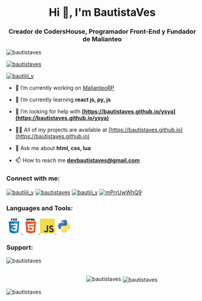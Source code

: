 <h1 align="center">Hi 👋, I'm BautistaVes</h1>
<h3 align="center">Creador de CodersHouse, Programador Front-End y Fundador de Malianteo</h3>

<p align="left"> <img src="https://komarev.com/ghpvc/?username=bautistaves&label=Profile%20views&color=0e75b6&style=flat" alt="bautistaves" /> </p>

<p align="left"> <a href="https://github.com/ryo-ma/github-profile-trophy"><img src="https://github-profile-trophy.vercel.app/?username=bautistaves" alt="bautistaves" /></a> </p>

<p align="left"> <a href="https://twitter.com/bautiiii_v" target="blank"><img src="https://img.shields.io/twitter/follow/bautiiii_v?logo=twitter&style=for-the-badge" alt="bautiiii_v" /></a> </p>

- 🔭 I’m currently working on [MalianteoRP](https://malianteo.store/)

- 🌱 I’m currently learning **react js, py, js**

- 🤝 I’m looking for help with **[https://bautistaves.github.io/ysya](https://bautistaves.github.io/ysya)**

- 👨‍💻 All of my projects are available at [https://bautistaves.github.io](https://bautistaves.github.io)

- 💬 Ask me about **html, css, lua**

- 📫 How to reach me **devbautistaves@gmail.com**

<h3 align="left">Connect with me:</h3>
<p align="left">
<a href="https://twitter.com/bautiiii_v" target="blank"><img align="center" src="https://raw.githubusercontent.com/rahuldkjain/github-profile-readme-generator/master/src/images/icons/Social/twitter.svg" alt="bautiiii_v" height="30" width="40" /></a>
<a href="https://codesandbox.com/bautistaves" target="blank"><img align="center" src="https://raw.githubusercontent.com/rahuldkjain/github-profile-readme-generator/master/src/images/icons/Social/codesandbox.svg" alt="bautistaves" height="30" width="40" /></a>
<a href="https://instagram.com/bautiii_v" target="blank"><img align="center" src="https://raw.githubusercontent.com/rahuldkjain/github-profile-readme-generator/master/src/images/icons/Social/instagram.svg" alt="bautiii_v" height="30" width="40" /></a>
<a href="https://discord.gg/mPrrUwWhQ9" target="blank"><img align="center" src="https://raw.githubusercontent.com/rahuldkjain/github-profile-readme-generator/master/src/images/icons/Social/discord.svg" alt="mPrrUwWhQ9" height="30" width="40" /></a>
</p>

<h3 align="left">Languages and Tools:</h3>
<p align="left"> <a href="https://www.w3schools.com/css/" target="_blank" rel="noreferrer"> <img src="https://raw.githubusercontent.com/devicons/devicon/master/icons/css3/css3-original-wordmark.svg" alt="css3" width="40" height="40"/> </a> <a href="https://www.w3.org/html/" target="_blank" rel="noreferrer"> <img src="https://raw.githubusercontent.com/devicons/devicon/master/icons/html5/html5-original-wordmark.svg" alt="html5" width="40" height="40"/> </a> <a href="https://developer.mozilla.org/en-US/docs/Web/JavaScript" target="_blank" rel="noreferrer"> <img src="https://raw.githubusercontent.com/devicons/devicon/master/icons/javascript/javascript-original.svg" alt="javascript" width="40" height="40"/> </a> <a href="https://www.python.org" target="_blank" rel="noreferrer"> <img src="https://raw.githubusercontent.com/devicons/devicon/master/icons/python/python-original.svg" alt="python" width="40" height="40"/> </a> </p>

<h3 align="left">Support:</h3>
<p><a href="https://ko-fi.com/bautistaves"> <img align="left" src="https://cdn.ko-fi.com/cdn/kofi3.png?v=3" height="50" width="210" alt="bautistaves" /></a></p><br><br>

<p><img align="left" src="https://github-readme-stats.vercel.app/api/top-langs?username=bautistaves&show_icons=true&locale=en&layout=compact" alt="bautistaves" /></p>

<p>&nbsp;<img align="center" src="https://github-readme-stats.vercel.app/api?username=bautistaves&show_icons=true&locale=en" alt="bautistaves" /></p>

<p><img align="center" src="https://github-readme-streak-stats.herokuapp.com/?user=bautistaves&" alt="bautistaves" /></p>
